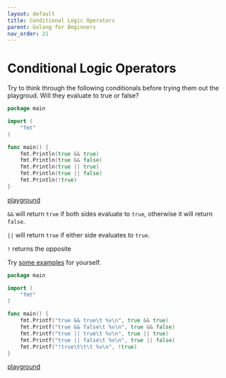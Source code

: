 ```yaml
---
layout: default
title: Conditional Logic Operators
parent: Golang for Beginners
nav_order: 21
---
```


#  Conditional Logic Operators

Try to think through the following conditionals before trying them out the playgroud. Will they evaluate to true or false?

```go
package main

import (
	"fmt"
)

func main() {
	fmt.Println(true && true)
	fmt.Println(true && false)
	fmt.Println(true || true)
	fmt.Println(true || false)
	fmt.Println(!true)
}
```

[playground](https://play.golang.org/p/ukFrlC66uv)

`&&` will return `true` if both sides evaluate to `true`, otherwise it will return `false`.

`||` will return `true` if either side evaluates to `true`.

`!` returns the opposite

Try [some examples](https://play.golang.org/p/cZEfXSIIDO) for yourself.

```go
package main

import (
	"fmt"
)

func main() {
	fmt.Printf("true && true\t %v\n", true && true)
	fmt.Printf("true && false\t %v\n", true && false)
	fmt.Printf("true || true\t %v\n", true || true)
	fmt.Printf("true || false\t %v\n", true || false)
	fmt.Printf("!true\t\t\t %v\n", !true)
}
```

[playground](https://play.golang.org/p/zRs5hDVmY2C)
